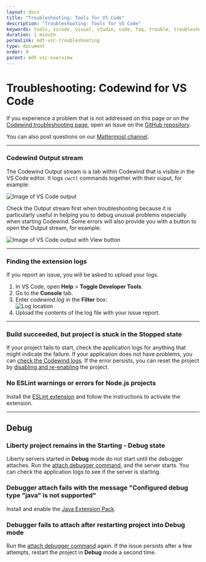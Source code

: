 ```yaml
---
layout: docs
title: "Troubleshooting: Tools for VS Code"
description: "Troubleshooting: Tools for VS Code"
keywords: tools, vscode, visual, studio, code, faq, trouble, troubleshoot, problem, bug, Codewind for VS Code troubleshooting, extension logs, stuck, project status, No ESLint warnings or errors for Node.js projects, debug
duration: 1 minute
permalink: mdt-vsc-troubleshooting
type: document
order: 9
parent: mdt-vsc-overview
---
```


# Troubleshooting: Codewind for VS Code

If you experience a problem that is not addressed on this page or on the [Codewind troubleshooting page](troubleshooting.html), open an issue on the [GitHub repository](https://github.com/eclipse/codewind-vscode/issues).

You can also post questions on our [Mattermost channel](https://mattermost.eclipse.org/eclipse/channels/eclipse-codewind).

***

### **Codewind Output stream**

The Codewind Output stream is a tab within Codewind that is visible in the VS Code editor. It logs `cwctl` commands together with their ouput, for example:

![Image of VS Code output](dist/images/cdt-vsc/output.png)<br>

Check the Output stream first when troubleshooting because it is particularly useful in helping you to debug unusual problems especially when starting Codewind. Some errors will also provide you with a button to open the Output stream, for example:

![Image of VS Code output with View button](dist/images/cdt-vsc/output_view.png)<br>

***

### **Finding the extension logs**

If you report an issue, you will be asked to upload your logs.

1. In VS Code, open **Help** > **Toggle Developer Tools**.
2. Go to the **Console** tab.
3. Enter *codewind.log* in the **Filter** box:
<br>![Log location](dist/images/cdt-vsc/logs-location.png)
4. Upload the contents of the log file with your issue report.

***

### **Build succeeded, but project is stuck in the Stopped state**
If your project fails to start, check the application logs for anything that might indicate the failure.
If your application does not have problems, you can [check the Codewind logs](troubleshooting.html#check-the-logs).
If the error persists, you can reset the project by [disabling and re-enabling](mdt-vsc-commands-project.html#enable-or-disable-project) the project.

### **No ESLint warnings or errors for Node.js projects**
Install the [ESLint extension](https://marketplace.visualstudio.com/items?itemName=dbaeumer.vscode-eslint) and follow the instructions to activate the extension.

***

## **Debug**
### **Liberty project remains in the Starting - Debug state**
Liberty servers started in **Debug** mode do not start until the debugger attaches. Run the [attach debugger command](mdt-vsc-commands-restart-and-debug.html#attach-debugger), and the server starts. You can check the application logs to see if the server is starting.
### **Debugger attach fails with the message "Configured debug type "java" is not supported"**
Install and enable the [Java Extension Pack](https://marketplace.visualstudio.com/items?itemName=vscjava.vscode-java-pack).
### **Debugger fails to attach after restarting project into Debug mode**
Run the [attach debugger command](mdt-vsc-commands-restart-and-debug.html#attach-debugger) again. If the issue persists after a few attempts, restart the project in **Debug** mode a second time.
